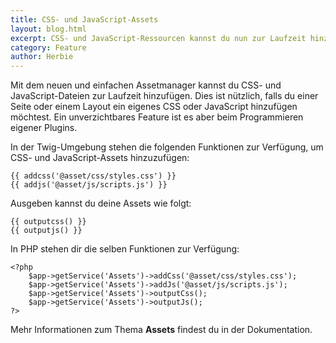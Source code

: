 ```yaml
---
title: CSS- und JavaScript-Assets
layout: blog.html
excerpt: CSS- und JavaScript-Ressourcen kannst du nun zur Laufzeit hinzufügen. Der Assetmanager kümmert sich um den Rest.
category: Feature
author: Herbie
---
```


Mit dem neuen und einfachen Assetmanager kannst du CSS- und JavaScript-Dateien zur Laufzeit hinzufügen. Dies ist 
nützlich, falls du einer Seite oder einem Layout ein eigenes CSS oder JavaScript hinzufügen möchtest. Ein 
unverzichtbares Feature ist es aber beim Programmieren eigener Plugins.

In der Twig-Umgebung stehen die folgenden Funktionen zur Verfügung, um CSS- und JavaScript-Assets hinzuzufügen:

    {{ addcss('@asset/css/styles.css') }}
    {{ addjs('@asset/js/scripts.js') }}

Ausgeben kannst du deine Assets wie folgt:

    {{ outputcss() }}
    {{ outputjs() }}

In PHP stehen dir die selben Funktionen zur Verfügung:
 
    <?php 
        $app->getService('Assets')->addCss('@asset/css/styles.css');
        $app->getService('Assets')->addJs('@asset/js/scripts.js');
        $app->getService('Assets')->outputCss();
        $app->getService('Assets')->outputJs();        
    ?>

Mehr Informationen zum Thema **Assets** findest du in der Dokumentation.
